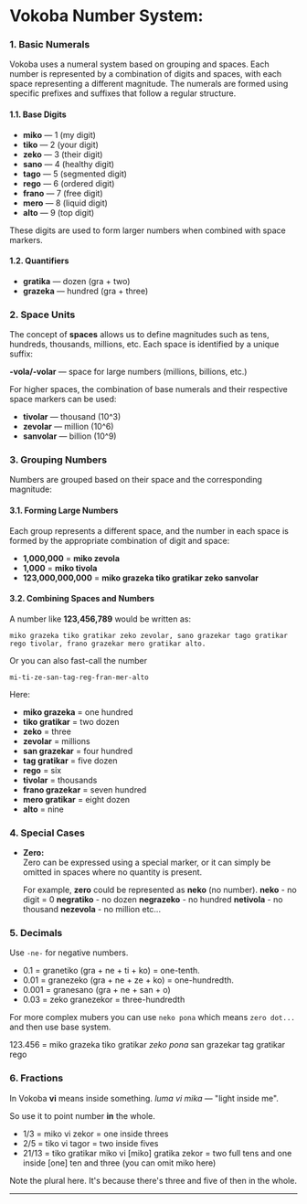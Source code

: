 # Vokoba Number System: 

### **1. Basic Numerals**

Vokoba uses a numeral system based on grouping and spaces. Each number is represented by a combination of digits and spaces, with each space representing a different magnitude. The numerals are formed using specific prefixes and suffixes that follow a regular structure.

#### **1.1. Base Digits**

- **miko** — 1 (my digit)
- **tiko** — 2 (your digit)
- **zeko** — 3 (their digit) 
- **sano** — 4 (healthy digit) 
- **tago** — 5 (segmented digit)
- **rego** — 6 (ordered digit)
- **frano** — 7  (free digit)
- **mero** — 8  (liquid digit)
- **alto** — 9  (top digit)

These digits are used to form larger numbers when combined with space markers.

#### **1.2. Quantifiers**

- **gratika** — dozen (gra + two)
- **grazeka** — hundred (gra + three)

### **2. Space Units**

The concept of **spaces** allows us to define magnitudes such as tens, hundreds, thousands, millions, etc. Each space is identified by a unique suffix:

**-vola/-volar** — space for large numbers (millions, billions, etc.)

For higher spaces, the combination of base numerals and their respective space markers can be used:
- **tivolar** — thousand (10^3)
- **zevolar** — million (10^6)
- **sanvolar** — billion (10^9)
  
### **3. Grouping Numbers**

Numbers are grouped based on their space and the corresponding magnitude:

#### **3.1. Forming Large Numbers**

Each group represents a different space, and the number in each space is formed by the appropriate combination of digit and space:

- **1,000,000** = **miko zevola**  
- **1,000** = **miko tivola**  
- **123,000,000,000** = **miko grazeka tiko gratikar zeko sanvolar**

#### **3.2. Combining Spaces and Numbers**

A number like **123,456,789** would be written as:

```
miko grazeka tiko gratikar zeko zevolar, sano grazekar tago gratikar rego tivolar, frano grazekar mero gratikar alto.
```

Or you can also fast-call the number
```
mi-ti-ze-san-tag-reg-fran-mer-alto
```

Here:
- **miko grazeka** = one hundred
- **tiko gratikar** = two dozen
- **zeko** = three
- **zevolar** = millions
- **san grazekar** = four hundred
- **tag gratikar** = five dozen
- **rego** = six
- **tivolar** = thousands
- **frano grazekar** = seven hundred
- **mero gratikar** = eight dozen
- **alto** = nine

### **4. Special Cases**

- **Zero:**  
  Zero can be expressed using a special marker, or it can simply be omitted in spaces where no quantity is present.
  
  For example, **zero** could be represented as **neko** (no number).
  **neko** - no digit = 0
  **negratiko** - no dozen
  **negrazeko** - no hundred
  **netivola** - no thousand
  **nezevola** - no million
  etc...

### **5. Decimals**

Use `-ne-` for negative numbers.

- 0.1 = granetiko (gra + ne + ti + ko) = one-tenth.
- 0.01 = granezeko (gra + ne + ze + ko) = one-hundredth.
- 0.001 = granesano (gra + ne + san + o)
- 0.03 = zeko granezekor = three-hundredth

For more complex mubers you can use `neko pona` which means `zero dot...` and then use base system.

123.456 = miko grazeka tiko gratikar *zeko pona* san grazekar tag gratikar rego
  
### **6. Fractions**

In Vokoba **vi** means inside something. *luma vi mika* — "light inside me".

So use it to point number **in** the whole.
- 1/3 = miko vi zekor = one inside threes
- 2/5 = tiko vi tagor = two inside fives
- 21/13 = tiko gratikar miko vi [miko] gratika zekor = two full tens and one inside [one] ten and three (you can omit miko here)


Note the plural here. It's because there's three and five of then in the whole.



---


